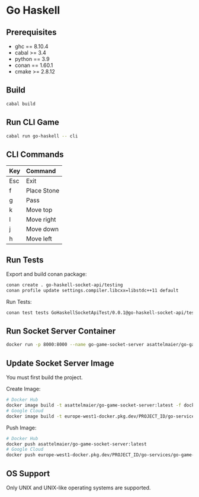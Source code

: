 # Go Haskell



## Prerequisites

* ghc    == 8.10.4
* cabal  >= 3.4
* python == 3.9
* conan  == 1.60.1
* cmake  >= 2.8.12



## Build

```bash
cabal build
```



## Run CLI Game

```bash
cabal run go-haskell -- cli
```



## CLI Commands

| Key | Command     |
|:----|:------------|
| Esc | Exit        |
| f   | Place Stone |
| g   | Pass        |
| k   | Move top    |
| l   | Move right  |
| j   | Move down   |
| h   | Move left   |



## Run Tests

Export and build conan package:

```bash
conan create . go-haskell-socket-api/testing
conan profile update settings.compiler.libcxx=libstdc++11 default
```

Run Tests:

```bash
conan test tests GoHaskellSocketApiTest/0.0.1@go-haskell-socket-api/testing
```


## Run Socket Server Container

```bash
docker run -p 8000:8000 --name go-game-socket-server asattelmaier/go-game-socket-server:latest
```



## Update Socket Server Image

You must first build the project.

Create Image:

```bash
# Docker Hub
docker image build -t asattelmaier/go-game-socket-server:latest -f docker/socket-server/Dockerfile .
# Google Cloud
docker image build -t europe-west1-docker.pkg.dev/PROJECT_ID/go-services/go-game-socket-server:latest -f docker/socket-server/Dockerfile .
```

Push Image:

```bash
# Docker Hub
docker push asattelmaier/go-game-socket-server:latest
# Google Cloud
docker push europe-west1-docker.pkg.dev/PROJECT_ID/go-services/go-game-socket-server:latest
```



## OS Support

Only UNIX and UNIX-like operating systems are supported.

